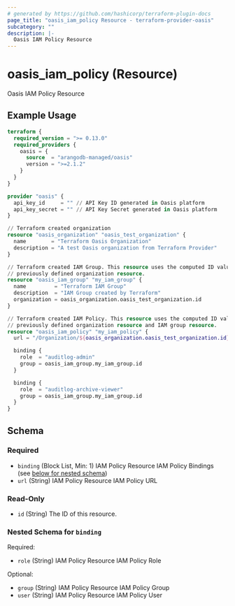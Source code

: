 ```yaml
---
# generated by https://github.com/hashicorp/terraform-plugin-docs
page_title: "oasis_iam_policy Resource - terraform-provider-oasis"
subcategory: ""
description: |-
  Oasis IAM Policy Resource
---
```


# oasis_iam_policy (Resource)

Oasis IAM Policy Resource

## Example Usage

```terraform
terraform {
  required_version = ">= 0.13.0"
  required_providers {
    oasis = {
      source  = "arangodb-managed/oasis"
      version = ">=2.1.2"
    }
  }
}

provider "oasis" {
  api_key_id     = "" // API Key ID generated in Oasis platform
  api_key_secret = "" // API Key Secret generated in Oasis platform
}

// Terraform created organization
resource "oasis_organization" "oasis_test_organization" {
  name        = "Terraform Oasis Organization"
  description = "A test Oasis organization from Terraform Provider"
}

// Terraform created IAM Group. This resource uses the computed ID value of the
// previously defined organization resource.
resource "oasis_iam_group" "my_iam_group" {
  name         = "Terraform IAM Group"
  description  = "IAM Group created by Terraform"
  organization = oasis_organization.oasis_test_organization.id
}

// Terraform created IAM Policy. This resource uses the computed ID value of the
// previously defined organization resource and IAM group resource.
resource "oasis_iam_policy" "my_iam_policy" {
  url = "/Organization/${oasis_organization.oasis_test_organization.id}"

  binding {
    role  = "auditlog-admin"
    group = oasis_iam_group.my_iam_group.id
  }

  binding {
    role  = "auditlog-archive-viewer"
    group = oasis_iam_group.my_iam_group.id
  }
}
```

<!-- schema generated by tfplugindocs -->
## Schema

### Required

- `binding` (Block List, Min: 1) IAM Policy Resource IAM Policy Bindings (see [below for nested schema](#nestedblock--binding))
- `url` (String) IAM Policy Resource IAM Policy URL

### Read-Only

- `id` (String) The ID of this resource.

<a id="nestedblock--binding"></a>
### Nested Schema for `binding`

Required:

- `role` (String) IAM Policy Resource IAM Policy Role

Optional:

- `group` (String) IAM Policy Resource IAM Policy Group
- `user` (String) IAM Policy Resource IAM Policy User


